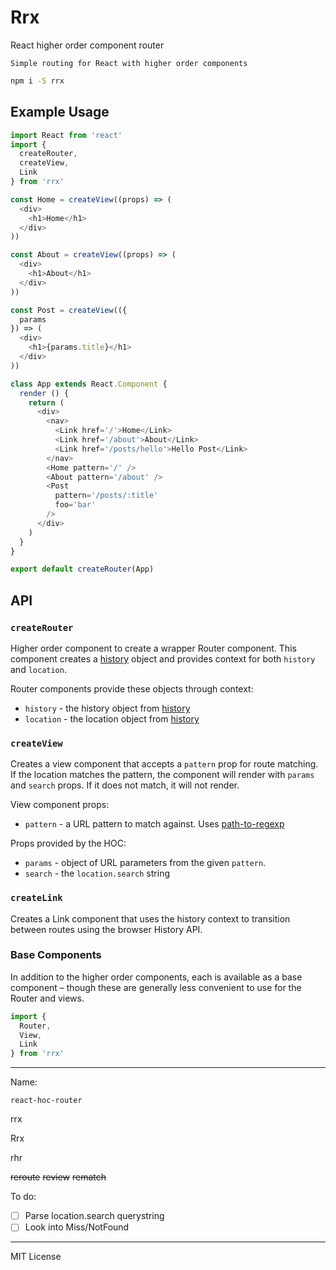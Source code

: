 
# Rrx

React higher order component router

    Simple routing for React with higher order components

```sh
npm i -S rrx
```

## Example Usage

```js
import React from 'react'
import {
  createRouter,
  createView,
  Link
} from 'rrx'

const Home = createView((props) => (
  <div>
    <h1>Home</h1>
  </div>
))

const About = createView((props) => (
  <div>
    <h1>About</h1>
  </div>
))

const Post = createView(({
  params
}) => (
  <div>
    <h1>{params.title}</h1>
  </div>
))

class App extends React.Component {
  render () {
    return (
      <div>
        <nav>
          <Link href='/'>Home</Link>
          <Link href='/about'>About</Link>
          <Link href='/posts/hello'>Hello Post</Link>
        </nav>
        <Home pattern='/' />
        <About pattern='/about' />
        <Post
          pattern='/posts/:title'
          foo='bar'
        />
      </div>
    )
  }
}

export default createRouter(App)
```

## API

### `createRouter`

Higher order component to create a wrapper Router component.
This component creates a [history](https://npmjs.com/package/history) object and provides context for both `history` and `location`.

Router components provide these objects through context:

- `history` - the history object from [history](https://npmjs.com/package/history)
- `location` - the location object from [history](https://npmjs.com/package/history)

### `createView`

Creates a view component that accepts a `pattern` prop for route matching. If the location matches the pattern, the component will render with `params` and `search` props. If it does not match, it will not render.

View component props:
- `pattern` - a URL pattern to match against. Uses [path-to-regexp](https://www.npmjs.com/package/path-to-regexp)

Props provided by the HOC:

- `params` - object of URL parameters from the given `pattern`.
- `search` - the `location.search` string

### `createLink`

Creates a Link component that uses the history context to transition between routes using the browser History API.

### Base Components

In addition to the higher order components, each is available as a base component – though these are generally less convenient to use for the Router and views.

```js
import {
  Router,
  View,
  Link
} from 'rrx'
```

---

Name:

    react-hoc-router

rrx

Rrx

  rhr

~~reroute~~
~~review~~
~~rematch~~

To do:

- [ ] Parse location.search querystring
- [ ] Look into Miss/NotFound

---

MIT License

